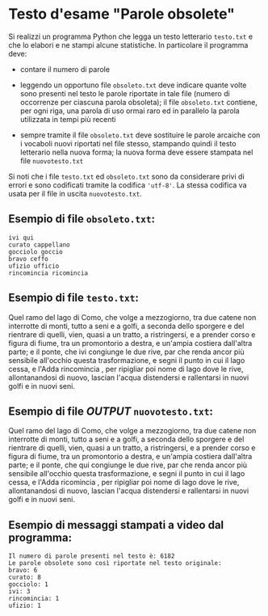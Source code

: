 # Testo d'esame "Parole obsolete"

Si realizzi un programma Python che legga un testo letterario `testo.txt` e che lo elabori e ne stampi alcune
statistiche. In particolare il programma deve:

- contare il numero di parole

- leggendo un opportuno file `obsoleto.txt` deve indicare quante volte sono presenti nel testo le parole riportate in tale
  file (numero di occorrenze per ciascuna parola obsoleta); il file `obsoleto.txt` contiene, per ogni riga, una parola di
  uso ormai raro ed in parallelo la parola utilizzata in tempi più recenti

- sempre tramite il file `obsoleto.txt` deve sostituire le parole arcaiche con i vocaboli nuovi riportati nel file stesso,
  stampando quindi il testo letterario nella nuova forma; la nuova forma deve essere stampata nel file `nuovotesto.txt`

Si noti che i file `testo.txt` ed `obsoleto.txt` sono da considerare privi di errori e sono codificati tramite la codifica
`'utf-8'`. La stessa codifica va usata per il file in uscita `nuovotesto.txt`.

## Esempio di file `obsoleto.txt`:

	ivi qui
	curato cappellano
	gocciolo goccio
	bravo ceffo
	ufizio ufficio
	rincomincia ricomincia

## Esempio di file `testo.txt`:

Quel ramo del lago di Como, che volge a mezzogiorno, tra due catene non interrotte di monti, tutto a seni e a golfi, a
seconda dello sporgere e del rientrare di quelli, vien, quasi a un tratto, a ristringersi, e a prender corso e figura di
fiume, tra un promontorio a destra, e un'ampia costiera dall'altra parte; e il ponte, che ivi congiunge le due rive, par
che renda ancor più sensibile all'occhio questa trasformazione, e segni il punto in cui il lago cessa, e l'Adda
rincomincia , per ripigliar poi nome di lago dove le rive, allontanandosi di nuovo, lascian l'acqua distendersi e
rallentarsi in nuovi golfi e in nuovi seni.

## Esempio di file *OUTPUT* `nuovotesto.txt`:

Quel ramo del lago di Como, che volge a mezzogiorno, tra due catene non interrotte di monti, tutto a seni e a golfi, a
seconda dello sporgere e del rientrare di quelli, vien, quasi a un tratto, a ristringersi, e a prender corso e figura di
fiume, tra un promontorio a destra, e un'ampia costiera dall'altra parte; e il ponte, che qui congiunge le due rive, par
che renda ancor più sensibile all'occhio questa trasformazione, e segni il punto in cui il lago cessa, e l'Adda
ricomincia , per ripigliar poi nome di lago dove le rive, allontanandosi di nuovo, lascian l'acqua distendersi e
rallentarsi in nuovi golfi e in nuovi seni.

## Esempio di messaggi stampati a video dal programma:

	Il numero di parole presenti nel testo è: 6182
	Le parole obsolete sono così riportate nel testo originale:
	bravo: 6
	curato: 8
	gocciolo: 1
	ivi: 3
	rincomincia: 1
	ufizio: 1